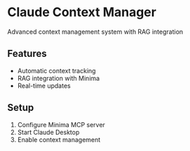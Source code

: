 # Claude Context Manager

Advanced context management system with RAG integration

## Features

- Automatic context tracking
- RAG integration with Minima
- Real-time updates

## Setup

1. Configure Minima MCP server
2. Start Claude Desktop
3. Enable context management